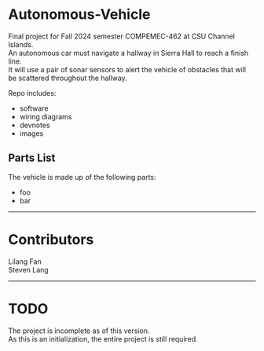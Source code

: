 # Autonomous-Vehicle
Final project for Fall 2024 semester COMPEMEC-462 at CSU Channel Islands.\
An autonomous car must navigate a hallway in Sierra Hall to reach a finish line.\
It will use a pair of sonar sensors to alert the vehicle of obstacles that will be scattered throughout the hallway.

Repo includes:
- software
- wiring diagrams
- devnotes
- images

## Parts List
The vehicle is made up of the following parts:
* foo
* bar

---
# Contributors
Lilang Fan\
Steven Lang

---
# TODO
The project is incomplete as of this version.\
As this is an initialization, the entire project is still required. 
